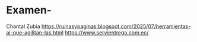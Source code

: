# Examen-

Chantal Zubia
https://ruinasypaginas.blogspot.com/2025/07/herramientas-ai-que-agilitan-las.html
https://www.servientrega.com.ec/
